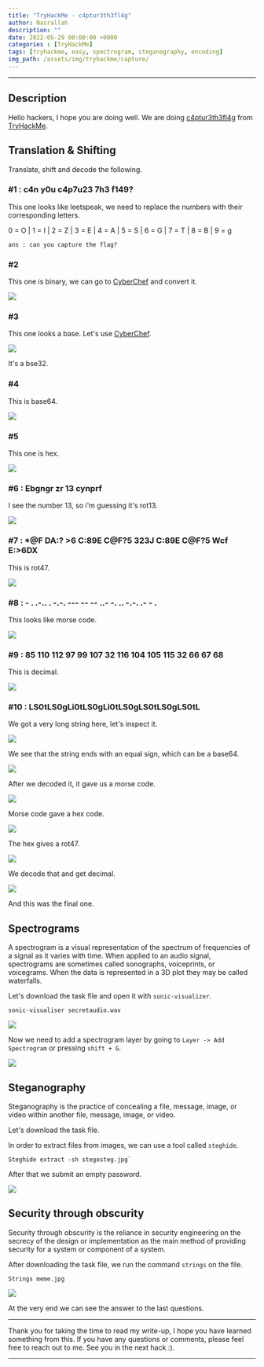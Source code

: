 ```yaml
---
title: "TryHackMe - c4ptur3th3fl4g"
author: Nasrallah
description: ""
date: 2022-05-29 00:00:00 +0000
categories : [TryHackMe]
tags: [tryhackme, easy, spectrogram, steganography, encoding]
img_path: /assets/img/tryhackme/capture/
---
```


<div align="center"> <script src="https://tryhackme.com/badge/367641"></script> </div>

---


## **Description**

Hello hackers, I hope you are doing well. We are doing [c4ptur3th3fl4g](https://tryhackme.com/room/c4ptur3th3fl4g) from [TryHackMe](https://tryhackme.com).

## **Translation & Shifting**

Translate, shift and decode the following.


### #1 : c4n y0u c4p7u23 7h3 f149?


This one looks like leetspeak, we need to replace the numbers with their corresponding letters.

0 = O | 1 = I | 2 = Z | 3 = E | 4 = A | 5 = S | 6 = G | 7 = T | 8 = B | 9 = g


`ans : can you capture the flag?`

### #2

This one is binary, we can go to [CyberChef](https://gchq.github.io/CyberChef/) and convert it.

![](1.png)

### #3

This one looks a base. Let's use [CyberChef](https://gchq.github.io/CyberChef/).

![](2.png)

It's a bse32.

### #4

This is base64.

![](3.png)

### #5

This one is hex.

![](4.png)

### #6 : Ebgngr zr 13 cynprf

I see the number 13, so i'm guessing it's rot13.

![](5.png)

### #7 : *@F DA:? >6 C:89E C@F?5 323J C:89E C@F?5 Wcf E:>6DX

This is rot47.

![](6.png)

### #8 : - . .-.. . -.-. --- -- -- ..- -. .. -.-. .- - .

This looks like morse code.

![](7.png)

### #9 : 85 110 112 97 99 107 32 116 104 105 115 32 66 67 68

This is decimal.

![](8.png)

### #10 : LS0tLS0gLi0tLS0gLi0tLS0gLS0tLS0gLS0tL

We got a very long string here, let's inspect it.

![](9.png)

We see that the string ends with an equal sign, which can be a base64.

![](10.png)

After we decoded it, it gave us a morse code.

![](11.png)

Morse code gave a hex code.

![](12.png)

The hex gives a rot47.

![](13.png)

We decode that and get decimal.

![](14.png)

And this was the final one.

## **Spectrograms**

A spectrogram is a visual representation of the spectrum of frequencies of a signal as it varies with time. When applied to an audio signal, spectrograms are sometimes called sonographs, voiceprints, or voicegrams. When the data is represented in a 3D plot they may be called waterfalls.

Let's download the task file and open it with `sonic-visualizer`.

```terminal
sonic-visualiser secretaudio.wav
```

![](15.png)

Now we need to add a spectrogram layer by going to `Layer -> Add Spectrogram` or pressing `shift + G`.

![](16.png)


## **Steganography**

Steganography is the practice of concealing a file, message, image, or video within another file, message, image, or video.

Let's download the task file.

In order to extract files from images, we can use a tool called `steghide`.

```terminal
Steghide extract -sh stegosteg.jpg`
```

After that we submit an empty password.

![](17.png)


## **Security through obscurity**

Security through obscurity is the reliance in security engineering on the secrecy of the design or implementation as the main method of providing security for a system or component of a system.

After downloading the task file, we run the command `strings` on the file.

```terminal
Strings meme.jpg
```

![](18.png)

At the very end we can see the answer to the last questions.

---

Thank you for taking the time to read my write-up, I hope you have learned something from this. If you have any questions or comments, please feel free to reach out to me. See you in the next hack :).

---
